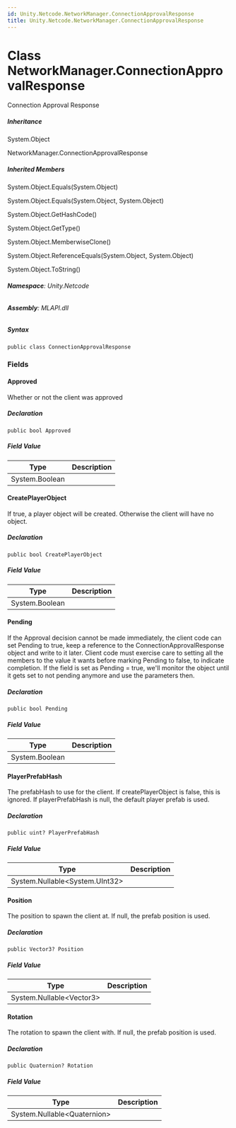 ```yaml
---
id: Unity.Netcode.NetworkManager.ConnectionApprovalResponse
title: Unity.Netcode.NetworkManager.ConnectionApprovalResponse
---
```


# Class NetworkManager.ConnectionApprovalResponse


Connection Approval Response







##### Inheritance


System.Object




NetworkManager.ConnectionApprovalResponse






##### Inherited Members



System.Object.Equals(System.Object)





System.Object.Equals(System.Object, System.Object)





System.Object.GetHashCode()





System.Object.GetType()





System.Object.MemberwiseClone()





System.Object.ReferenceEquals(System.Object, System.Object)





System.Object.ToString()





###### **Namespace**: Unity.Netcode

###### **Assembly**: MLAPI.dll

##### Syntax


``` lang-csharp
public class ConnectionApprovalResponse
```



### Fields

#### Approved


Whether or not the client was approved






##### Declaration


``` lang-csharp
public bool Approved
```



##### Field Value

| Type           | Description |
|----------------|-------------|
| System.Boolean |             |

#### CreatePlayerObject


If true, a player object will be created. Otherwise the client will have
no object.






##### Declaration


``` lang-csharp
public bool CreatePlayerObject
```



##### Field Value

| Type           | Description |
|----------------|-------------|
| System.Boolean |             |

#### Pending


If the Approval decision cannot be made immediately, the client code can
set Pending to true, keep a reference to the ConnectionApprovalResponse
object and write to it later. Client code must exercise care to setting
all the members to the value it wants before marking Pending to false,
to indicate completion. If the field is set as Pending = true, we'll
monitor the object until it gets set to not pending anymore and use the
parameters then.






##### Declaration


``` lang-csharp
public bool Pending
```



##### Field Value

| Type           | Description |
|----------------|-------------|
| System.Boolean |             |

#### PlayerPrefabHash


The prefabHash to use for the client. If createPlayerObject is false,
this is ignored. If playerPrefabHash is null, the default player prefab
is used.






##### Declaration


``` lang-csharp
public uint? PlayerPrefabHash
```



##### Field Value

| Type                             | Description |
|----------------------------------|-------------|
| System.Nullable\<System.UInt32\> |             |

#### Position


The position to spawn the client at. If null, the prefab position is
used.






##### Declaration


``` lang-csharp
public Vector3? Position
```



##### Field Value

| Type                       | Description |
|----------------------------|-------------|
| System.Nullable\<Vector3\> |             |

#### Rotation


The rotation to spawn the client with. If null, the prefab position is
used.






##### Declaration


``` lang-csharp
public Quaternion? Rotation
```



##### Field Value

| Type                          | Description |
|-------------------------------|-------------|
| System.Nullable\<Quaternion\> |             |



